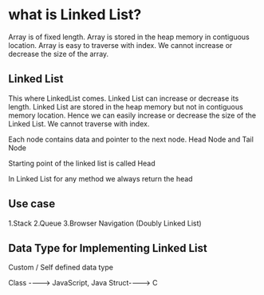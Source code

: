 # what is Linked List?

Array is of fixed length.
Array is stored in the heap memory in contiguous location.
Array is easy to traverse with index.
We cannot increase or decrease the size of the array.

## Linked List


This where LinkedList comes.
Linked List can increase or decrease its length.
Linked List are stored in the heap memory but not in contiguous memory location.
Hence we can easily increase or decrease the size of the Linked List.
We cannot traverse with index.

Each node contains data and pointer to the next node.
Head Node and Tail Node

Starting point of the linked list is called Head

In Linked List for any method we always return the head 



## Use case 


1.Stack 
2.Queue
3.Browser Navigation (Doubly Linked List)



## Data Type for Implementing Linked List

Custom / Self defined data type 

Class ----> JavaScript, Java 
Struct----> C
